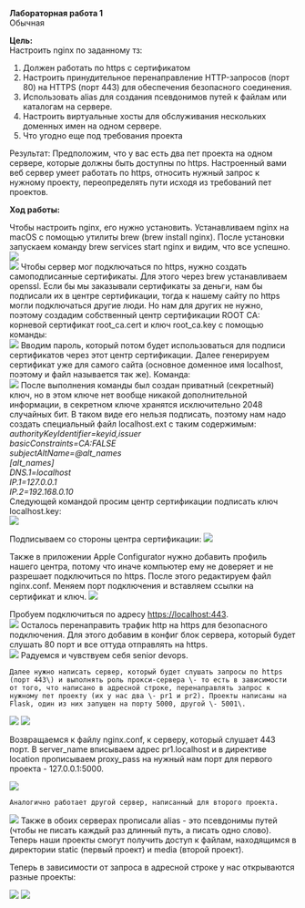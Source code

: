 **Лабораторная работа 1**  
Обычная 

**Цель:**   
Настроить nginx по заданному тз:

1. Должен работать по https c сертификатом  
2. Настроить принудительное перенаправление HTTP-запросов (порт 80\) на HTTPS (порт 443\) для обеспечения безопасного соединения.  
3. Использовать alias для создания псевдонимов путей к файлам или каталогам на сервере.  
4. Настроить виртуальные хосты для обслуживания нескольких доменных имен на одном сервере.  
5. Что угодно еще под требования проекта

Результат: Предположим, что у вас есть два пет проекта на одном сервере, которые должны быть доступны по https. Настроенный вами веб сервер умеет работать по https, относить нужный запрос к нужному проекту, переопределять пути исходя из требований пет проектов.

**Ход работы:**

Чтобы настроить nginx, его нужно установить. Устанавливаем nginx на macOS с помощью утилиты brew (brew install nginx). После установки запускаем команду brew services start nginx и видим, что все успешно.   
![](image1.png)  
![](/image2.png) 
Чтобы сервер мог подключаться по https, нужно создать самоподписанные сертификаты. Для этого через brew устанавливаем openssl. Если бы мы заказывали сертификаты за деньги, нам бы подписали их в центре сертификации, тогда к нашему сайту по https могли подключаться другие люди. Но нам для других не нужно, поэтому создадим собственный центр сертификации ROOT CA: корневой сертификат root\_ca.cert и ключ root\_ca.key с помощью команды:   
![](image3.png)
	Вводим пароль, который потом будет использоваться для подписи сертификатов через этот центр сертификации. Далее генерируем сертификат уже для самого сайта (основное доменное имя localhost, поэтому и файл называется так же). Команда:   
![](image4.png)
После выполнения команды был создан приватный (секретный) ключ, но в этом ключе нет вообще никакой дополнительной информации, в секретном ключе хранятся исключительно 2048 случайных бит. В таком виде его нельзя подписать, поэтому нам надо создать специальный файл localhost.ext с таким содержимым:  
*authorityKeyIdentifier=keyid,issuer*  
*basicConstraints=CA:FALSE*  
*subjectAltName=@alt\_names*  
*\[alt\_names\]*  
*DNS.1=localhost*  
*IP.1=127.0.0.1*  
*IP.2=192.168.0.10*  
	Следующей командой просим центр сертификации подписать  ключ localhost.key:  
![](image5.png)

Подписываем со стороны центра сертификации: ![](image6)
	  
Также в приложении Apple Configurator нужно добавить профиль нашего центра, потому что иначе компьютер ему не доверяет и не разрешает подключиться по https. После этого редактируем файл nginx.conf. Меняем порт подключения и вставляем ссылки на сертификат и ключ. ![](image7.png)

Пробуем подключиться по адресу [https://localhost:443](https://localhost:443).   
![](image8.png) 
	Осталось перенаправить трафик http на https для безопасного подключения. Для этого добавим в конфиг блок сервера, который будет слушать 80 порт и все оттуда отправлять на https.   
![](image9.png)
	Радуемся и чувствуем себя senior devops. 

	Далее нужно написать сервер, который будет слушать запросы по https (порт 443\) и выполнять роль прокси-сервера \- то есть в зависимости от того, что написано в адресной строке, перенаправлять запрос к нужному пет проекту (их у нас два \- pr1 и pr2). Проекты написаны на Flask, один из них запущен на порту 5000, другой \- 5001\.   
![](image10.png)
![](image11.png)

Возвращаемся к файлу nginx.conf, к серверу, который слушает 443 порт. В server\_name вписываем адрес pr1.localhost и в директиве location прописываем proxy\_pass на нужный нам порт для первого проекта \- 127.0.0.1:5000. 

![](image12.png)

	Аналогично работает другой сервер, написанный для второго проекта.    
![](image13.png)
	Также в обоих серверах прописали alias \- это псевдонимы путей (чтобы не писать каждый раз длинный путь, а писать одно слово). Теперь наши проекты смогут получить доступ к файлам, находящимся в директории static (первый проект) и media (второй проект).   
	

Теперь в зависимости от запроса в адресной строке у нас открываются разные проекты:

![](image14.png) 
![](image15.png)
